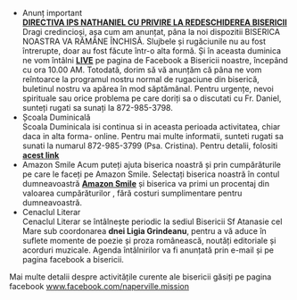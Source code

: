 * <label>Anunț important</label>  
<a href="{{ site.baseurl }}/download/Directive with Letterhead Pentecost.pdf" target="_blank" rel="nofollow"><strong>DIRECTIVA IPS NATHANIEL CU PRIVIRE LA REDESCHIDEREA BISERICII</strong></a>
Dragi credincioși, așa cum am anunțat, pâna la noi dispozitii BISERICA NOASTRA VA RĂMÂNE
ÎNCHISĂ. Slujbele și rugăciunile nu au fost întrerupte, doar au fost făcute într-o alta formă.
Și în aceasta duminica ne vom întâlni  <a href="https://www.facebook.com/naperville.mission"><strong>LIVE</strong></a> pe pagina de Facebook a Bisericii noastre, începând cu ora
10.00 AM.
Totodată, dorim să vă anunțăm că pâna ne vom reîntoarce la programul nostru normal de rugaciune din
biserică, buletinul nostru va apărea în mod săptămânal.
Pentru urgențe, nevoi spirituale sau orice problema pe care doriți sa o discutati cu Fr. Daniel, sunteți
rugati sa sunați la 872-985-3798. 
* <label>Școala Duminicală</label>  
Scoala Duminicala  isi continua si in aceasta perioada activitatea, chiar daca in alta forma-  online.  Pentru mai multe informatii, sunteti rugati sa sunati la numarul 872-985-3799 (Psa. Cristina). Pentru detalii, folositi <a href="{{ site.baseurl }}/ro/scoala-duminicala.html" target="_blank"><strong>acest link</strong></a>
* <label>Amazon Smile</label> 
Acum puteți ajuta biserica noastră și prin cumpărăturile pe care le faceți pe Amazon Smile. Selectați biserica noastră în contul dumneavoastră <a href="https://smile.amazon.com"><strong>Amazon Smile</strong></a> și biserica va primi un procentaj din valoarea cumpărăturilor , fără costuri sumplimentare pentru dumneavoastră. 
* <label>Cenaclul Literar</label>  
Cenaclul Literar se întâlnește periodic la sediul Bisericii Sf Atanasie cel Mare sub coordonarea <strong>dnei Ligia Grindeanu</strong>, pentru a vă aduce în suflete momente de poezie și proza românească, noutăți editoriale și acorduri muzicale. Agenda întâlnirilor va fi anunțată prin e-mail și pe pagina facebook a bisericii.

Mai multe detalii despre activitățile curente ale bisericii găsiți pe pagina facebook <a href="https://www.facebook.com/naperville.mission">www.facebook.com/naperville.mission</a>